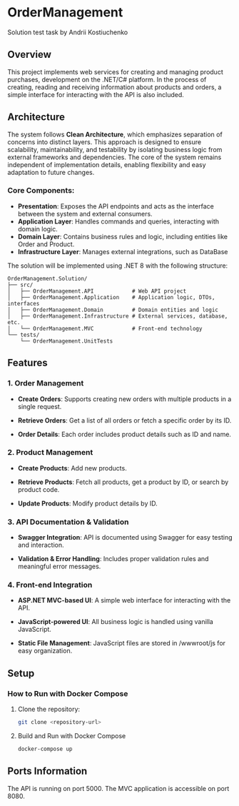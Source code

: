 # OrderManagement
Solution test task by Andrii Kostiuchenko

## Overview

This project implements web services for creating and managing product purchases, development on the .NET/C# platform. In the process of creating, 
reading and receiving information about products and orders, a simple interface for interacting with the API is also included.

## Architecture

The system follows **Clean Architecture**, which emphasizes separation of concerns into distinct layers. This approach is designed to ensure scalability, maintainability, and testability by isolating business logic from external frameworks and dependencies. The core of the system remains independent of implementation details, enabling flexibility and easy adaptation to future changes.

### Core Components:

- **Presentation**: Exposes the API endpoints and acts as the interface between the system and external consumers.
- **Application Layer**: Handles commands and queries, interacting with domain logic.
- **Domain Layer**: Contains business rules and logic, including entities like Order and Product.
- **Infrastructure Layer**: Manages external integrations, such as DataBase


The solution will be implemented using .NET 8 with the following structure:
```plaintext
OrderManagement.Solution/
├── src/
│   ├── OrderManagement.API            # Web API project
│   ├── OrderManagement.Application    # Application logic, DTOs, interfaces
│   ├── OrderManagement.Domain         # Domain entities and logic
│   ├── OrderManagement.Infrastructure # External services, database, etc.
│   └── OrderManagement.MVC            # Front-end technology
└── tests/
    └── OrderManagement.UnitTests
```

## Features

### 1. **Order Management**

* **Create Orders**: Supports creating new orders with multiple products in a single request.

* **Retrieve Orders**: Get a list of all orders or fetch a specific order by its ID.

* **Order Details**: Each order includes product details such as ID and name.

### 2. **Product Management**

* **Create Products**: Add new products.

* **Retrieve Products**: Fetch all products, get a product by ID, or search by product code.

* **Update Products**: Modify product details by ID.

### 3. **API Documentation & Validation**

* **Swagger Integration**: API is documented using Swagger for easy testing and interaction.

* **Validation & Error Handling**: Includes proper validation rules and meaningful error messages.

### 4. **Front-end Integration**

* **ASP.NET MVC-based UI**: A simple web interface for interacting with the API.

* **JavaScript-powered UI**: All business logic is handled using vanilla JavaScript.

* **Static File Management**: JavaScript files are stored in /wwwroot/js for easy organization.
  

## Setup 

### How to Run with Docker Compose

1. Clone the repository:
 
   ```bash
   git clone <repository-url>
   ```

2. Build and Run with Docker Compose
   ```bash
   docker-compose up 
   ```

## Ports Information

The API is running on port 5000.
The MVC application is accessible on port 8080.

